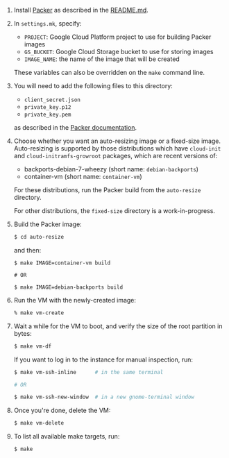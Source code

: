 1. Install [Packer](http://packer.io) as described in the
   [README.md](https://github.com/mitchellh/packer/blob/master/README.md).

2. In `settings.mk`, specify:

   * `PROJECT`: Google Cloud Platform project to use for building Packer images
   * `GS_BUCKET`: Google Cloud Storage bucket to use for storing images
   * `IMAGE_NAME`: the name of the image that will be created

   These variables can also be overridden on the `make` command line.

3. You will need to add the following files to this directory:

   * `client_secret.json`
   * `private_key.p12`
   * `private_key.pem`

   as described in the [Packer documentation](http://www.packer.io/docs/builders/googlecompute.html).

4. Choose whether you want an auto-resizing image or a fixed-size image.
   Auto-resizing is supported by those distributions which have `cloud-init` and
   `cloud-initramfs-growroot` packages, which are recent versions of:

   * backports-debian-7-wheezy (short name: `debian-backports`)
   * container-vm (short name: `container-vm`)

   For these distributions, run the Packer build from the `auto-resize` directory.

   For other distributions, the `fixed-size` directory is a work-in-progress.

5. Build the Packer image:

   ```bash
   $ cd auto-resize
   ```

   and then:

   ```
   $ make IMAGE=container-vm build

   # OR

   $ make IMAGE=debian-backports build
   ```

6. Run the VM with the newly-created image:

   ```bash
   % make vm-create
   ```

7. Wait a while for the VM to boot, and verify the size of the root partition in
   bytes:

   ```bash
   $ make vm-df
   ```

   If you want to log in to the instance for manual inspection, run:

   ```bash
   $ make vm-ssh-inline      # in the same terminal

   # OR

   $ make vm-ssh-new-window  # in a new gnome-terminal window
   ```

8. Once you're done, delete the VM:

   ```bash
   $ make vm-delete
   ```

9. To list all available make targets, run:

   ```bash
   $ make
   ```
